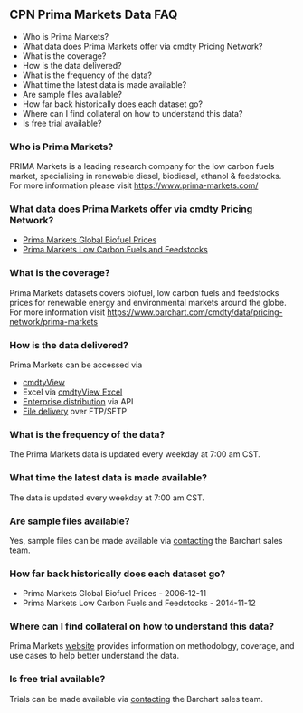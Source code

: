 ## CPN Prima Markets Data FAQ
* Who is Prima Markets?
* What data does Prima Markets offer via cmdty Pricing Network?
* What is the coverage?
* How is the data delivered?
* What is the frequency of the data?
* What time the latest data is made available?
* Are sample files available?
* How far back historically does each dataset go?
* Where can I find collateral on how to understand this data?
* Is free trial available?

### Who is Prima Markets?
PRIMA Markets is a leading research company for the low carbon fuels market, specialising in renewable diesel, biodiesel, ethanol & feedstocks.
For more information please visit https://www.prima-markets.com/

### What data does Prima Markets offer via cmdty Pricing Network?
* [Prima Markets Global Biofuel Prices](https://www.barchart.com/solutions/data/market/PRM_GLB_BIO)
* [Prima Markets Low Carbon Fuels and Feedstocks](https://www.barchart.com/solutions/data/market/PRM_LOW_CAR)

### What is the coverage?
Prima Markets datasets covers biofuel, low carbon fuels and feedstocks prices for renewable energy and environmental markets around the globe. For more information visit https://www.barchart.com/cmdty/data/pricing-network/prima-markets

### How is the data delivered?
Prima Markets can be accessed via
* [cmdtyView](https://www.barchart.com/cmdty/trading/cmdtyview)
* Excel via [cmdtyView Excel](https://www.barchart.com/cmdty/trading/cmdtyview-excel)
* [Enterprise distribution](https://www.barchart.com/cmdty/contact) via API
* [File delivery](https://www.barchart.com/cmdty/contact) over FTP/SFTP

### What is the frequency of the data?
The Prima Markets data is updated every weekday at 7:00 am CST.

### What time the latest data is made available?
The data is updated every weekday at 7:00 am CST.

### Are sample files available?
Yes, sample files can be made available via [contacting](https://www.barchart.com/cmdty/contact) the Barchart sales team.

### How far back historically does each dataset go?
* Prima Markets Global Biofuel Prices - 2006-12-11
* Prima Markets Low Carbon Fuels and Feedstocks - 2014-11-12

### Where can I find collateral on how to understand this data?
Prima Markets [website](https://www.prima-markets.com/) provides information on methodology, coverage, and use cases to help better understand the data.

### Is free trial available?
Trials can be made available via [contacting](https://www.barchart.com/cmdty/contact) the Barchart sales team.

